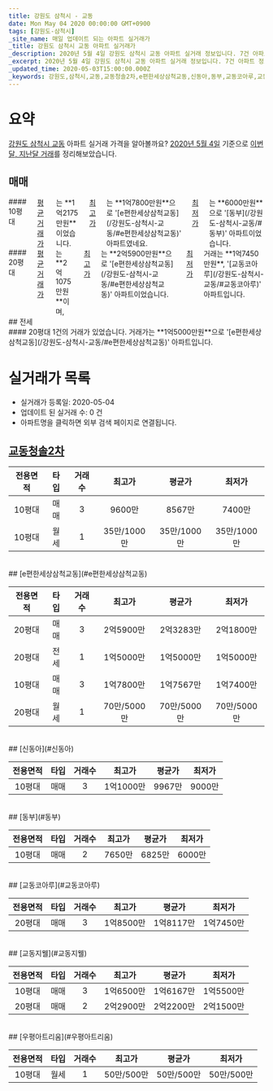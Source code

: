 ```yaml
---
title: 강원도 삼척시 - 교동
date: Mon May 04 2020 00:00:00 GMT+0900
tags: [강원도-삼척시]
_site_name: 매일 업데이트 되는 아파트 실거래가
_title: 강원도 삼척시 교동 아파트 실거래가
_description: 2020년 5월 4일 강원도 삼척시 교동 아파트 실거래 정보입니다. 7건 아파트 정보가 있습니다.
_excerpt: 2020년 5월 4일 강원도 삼척시 교동 아파트 실거래 정보입니다. 7건 아파트 정보가 있습니다.
_updated_time: 2020-05-03T15:00:00.000Z
_keywords: 강원도,삼척시,교동,교동청솔2차,e편한세상삼척교동,신동아,동부,교동코아루,교동지웰,우평아트리움
---
```





# 요약
<ins>강원도 삼척시 교동</ins> 아파트 실거래 가격을 알아볼까요? <ins>2020년 5월 4일</ins> 기준으로 <ins>이번달, 지난달 거래</ins>를 정리해보았습니다.

## 매매
<div class="container">
<div class="six columns" markdown="1">
#### 10평대
<ins>평균 거래가</ins>는 **1억2175만원**이었습니다. <ins>최고가</ins>는 **1억7800만원**으로 '[e편한세상삼척교동](/강원도-삼척시-교동/#e편한세상삼척교동)' 아파트였네요. <ins>최저가</ins>는 **6000만원**으로 '[동부](/강원도-삼척시-교동/#동부)' 아파트이었습니다.
</div>
<div class="six columns" markdown="1">
#### 20평대
<ins>평균 거래가</ins>는 **2억1075만원**이며, <ins>최고가</ins>는 **2억5900만원**으로 '[e편한세상삼척교동](/강원도-삼척시-교동/#e편한세상삼척교동)' 아파트이었습니다. <ins>최저가</ins> 거래는 **1억7450만원**, '[교동코아루](/강원도-삼척시-교동/#교동코아루)' 아파트입니다.
</div>
</div>
## 전세
<div class="container">
<div class="twelve columns" markdown="1">
#### 20평대
1건의 거래가 있었습니다. 거래가는 **1억5000만원**으로 '[e편한세상삼척교동](/강원도-삼척시-교동/#e편한세상삼척교동)' 아파트입니다.
</div>
</div>



# 실거래가 목록
- 실거래가 등록일: 2020-05-04
- 업데이트 된 실거래 수: 0 건
- 아파트명을 클릭하면 외부 검색 페이지로 연결됩니다.

## [교동청솔2차](#교동청솔2차)

|전용면적|타입|거래수|최고가|평균가|최저가|
|:---:|:---:|:---:|:---:|:---:|:---:|
|10평대|<span class="deal-type-1">매매</span>|3|9600만|8567만|7400만|
|10평대|<span class="deal-type-3">월세</span>|1|35만/1000만|35만/1000만|35만/1000만|

<br/>
## [e편한세상삼척교동](#e편한세상삼척교동)

|전용면적|타입|거래수|최고가|평균가|최저가|
|:---:|:---:|:---:|:---:|:---:|:---:|
|20평대|<span class="deal-type-1">매매</span>|3|2억5900만|2억3283만|2억1800만|
|20평대|<span class="deal-type-2">전세</span>|1|1억5000만|1억5000만|1억5000만|
|10평대|<span class="deal-type-1">매매</span>|3|1억7800만|1억7567만|1억7400만|
|20평대|<span class="deal-type-3">월세</span>|1|70만/5000만|70만/5000만|70만/5000만|

<br/>
## [신동아](#신동아)

|전용면적|타입|거래수|최고가|평균가|최저가|
|:---:|:---:|:---:|:---:|:---:|:---:|
|10평대|<span class="deal-type-1">매매</span>|3|1억1000만|9967만|9000만|

<br/>
## [동부](#동부)

|전용면적|타입|거래수|최고가|평균가|최저가|
|:---:|:---:|:---:|:---:|:---:|:---:|
|10평대|<span class="deal-type-1">매매</span>|2|7650만|6825만|6000만|

<br/>
## [교동코아루](#교동코아루)

|전용면적|타입|거래수|최고가|평균가|최저가|
|:---:|:---:|:---:|:---:|:---:|:---:|
|20평대|<span class="deal-type-1">매매</span>|3|1억8500만|1억8117만|1억7450만|

<br/>
## [교동지웰](#교동지웰)

|전용면적|타입|거래수|최고가|평균가|최저가|
|:---:|:---:|:---:|:---:|:---:|:---:|
|10평대|<span class="deal-type-1">매매</span>|3|1억6500만|1억6167만|1억5500만|
|20평대|<span class="deal-type-1">매매</span>|2|2억2900만|2억2200만|2억1500만|

<br/>
## [우평아트리움](#우평아트리움)

|전용면적|타입|거래수|최고가|평균가|최저가|
|:---:|:---:|:---:|:---:|:---:|:---:|
|10평대|<span class="deal-type-3">월세</span>|1|50만/500만|50만/500만|50만/500만|

<br/>



